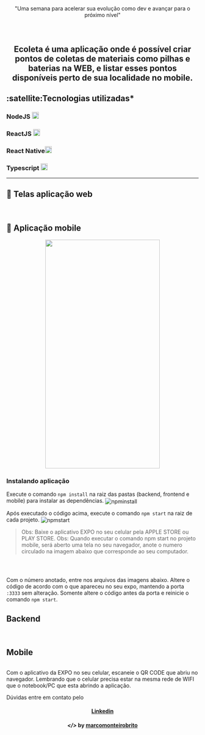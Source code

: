 <h1 align="center">
    <img alt="" title="" src="imagens/logo-nlw.svg">
</h1>

<p align="center">"Uma semana para acelerar sua evolução como dev e avançar para o próximo nível"</p>

<h1 align="center">
    <img alt="" title="" src="imagens/capa.PNG">
</h1>

<h2 align="center">Ecoleta é uma aplicação onde é possível criar pontos de coletas de materiais como pilhas e baterias na WEB, e listar esses pontos disponíveis perto de sua localidade no mobile.</h2>

<h2><strong>:satellite:Tecnologias utilizadas*</strong></h2>

<h3>NodeJS <img src="imagens/node.png" alt="node" height="18"> </h3>
<h3>ReactJS <img src="imagens/react.png" alt="react" height="18"> </h3>
<h3>React Native<img src="imagens/react-native.png" alt="react-native" height="18"> </h3> 
<h3>Typescript <img src="imagens/ts.png" alt="typescript" height="18"> </h3>


---

## 🚀 Telas aplicação web 

<p align="center">
	<img alt="" title="" src="imagens/home.png">
	<img alt="" title="" src="imagens/web.PNG">
</p>

## 🚀 Aplicação mobile

<p align="center">
	<img src="imagens/ecoleta.gif" width="300" height="600"/>
</p>


### Instalando aplicação

Execute o comando ```npm install``` na raiz das pastas (backend, frontend e mobile) para instalar as dependências.
<img align="center" alt="npminstall" src="imagens/npminstall.PNG"> 

Após executado o código acima, execute o comando ```npm start``` na raiz de cada projeto.
<img align="center" alt="npmstart" src="imagens/npmstart.PNG">

> Obs: Baixe o aplicativo EXPO no seu celular pela APPLE STORE ou PLAY STORE.
> Obs: Quando executar o comando npm start no projeto mobile, será aberto uma tela no seu navegador, anote o numero circulado na imagem abaixo que corresponde ao seu computador.

<h1 align="center">
    <img alt="" src="imagens/expo2.jpg">
</h1>

Com o número anotado, entre nos arquivos das imagens abaixo. Altere o código de acordo com o que apareceu no seu expo, mantendo a porta ```:3333``` sem alteração. Somente altere o código antes da porta e reinicie o comando ```npm start```.

<h2>Backend</h2>
<img alt="" src="imagens/point.jpg">
<img alt="" src="imagens/item.jpg">


<h2>Mobile</h2>
<img alt="" src="imagens/api.jpg">


Com o aplicativo da EXPO no seu celular, escaneie o QR CODE que abriu no navegador. Lembrando que o celular precisa estar na mesma rede de WIFI que o notebook/PC que esta abrindo a aplicação.

 
Dúvidas entre em contato pelo <h4 align="center"> <a href="https://www.linkedin.com/in/marco-antonio-monteiro-de-brito-541ba0144/" target="_blank">Linkedin</a> </h4>

<h4 align="center"> <em>&lt;/&gt;</em> by <a href="https://github.com/marcomonteirobrito" target="_blank">marcomonteirobrito</a> </h4>